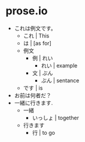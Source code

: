 prose.io
========

- これは例文です。
  - これ | This
  - は | [as for]
  - 例文 
      - 例 | れい
          - れい | example
      - 文 | ぶん
          - ぶん | sentance
  - です | is
- お前は何者だ？
- 一緒に行きます.
  - 一緒
  	- いっしょ | together
  - 行きます
  	- 行 | to go
    
  
